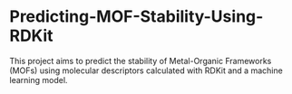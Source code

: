 # Predicting-MOF-Stability-Using-RDKit
This project aims to predict the stability of Metal-Organic Frameworks (MOFs) using molecular descriptors calculated with RDKit and a machine learning model.
